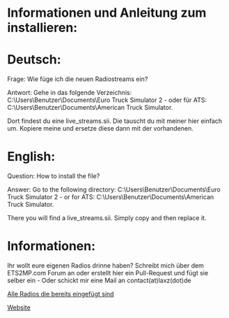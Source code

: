Informationen und Anleitung zum installieren:
=============


Deutsch:
==============

Frage: Wie füge ich die neuen Radiostreams ein?

Antwort: Gehe in das folgende Verzeichnis: C:\Users\Benutzer\Documents\Euro Truck Simulator 2 -
oder für ATS: C:\Users\Benutzer\Documents\American Truck Simulator.

Dort findest du eine live_streams.sii. Die tauscht du mit meiner hier einfach um. Kopiere meine und ersetze diese dann mit der vorhandenen.



English:
=====

Question: How to install the file?

Answer: Go to the following directory: C:\Users\Benutzer\Documents\Euro Truck Simulator 2 -
or for ATS: C:\Users\Benutzer\Documents\American Truck Simulator.

There you will find a live_streams.sii. Simply copy and then replace it.



Informationen:
=====

Ihr wollt eure eigenen Radios drinne haben? Schreibt mich über dem ETS2MP.com Forum an oder erstellt hier ein Pull-Request und fügt sie selber ein - Oder schickt mir eine Mail an contact(at)laxz(dot)de

[Alle Radios die bereits eingefügt sind](https://github.com/LaxZ/Radiostreams-ETS2/blob/master/AlleRadios.txt)

[Website](http://laxz.de/ets2radiostreams)
